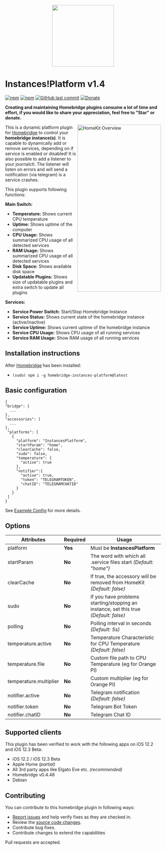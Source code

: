 <p align="center">
    <img src="https://i.imgur.com/w7nyvOl.png" height="200">
</p>


# Instances!Platform v1.4

[![npm](https://img.shields.io/npm/v/homebridge-instances-platform.svg?style=flat-square)](https://www.npmjs.com/package/homebridge-instances-platform)
[![npm](https://img.shields.io/npm/dt/homebridge-instances-platform.svg?style=flat-square)](https://www.npmjs.com/package/homebridge-instances-platform)
[![GitHub last commit](https://img.shields.io/github/last-commit/SeydX/homebridge-instances-platform.svg?style=flat-square)](https://github.com/SeydX/homebridge-instances-platform)
[![Donate](https://img.shields.io/badge/Donate-PayPal-blue.svg?style=flat-square&maxAge=2592000)](https://www.paypal.com/cgi-bin/webscr?cmd=_s-xclick&hosted_button_id=NP4T3KASWQLD8)

**Creating and maintaining Homebridge plugins consume a lot of time and effort, if you would like to share your appreciation, feel free to "Star" or donate.**

<img src="https://raw.githubusercontent.com/SeydX/homebridge-instances-platform/master/images/69E0F798-BCB6-4F15-B279-7C44AE311FC6.gif" align="right" alt="HomeKit Overview" width="270px" height="541px">

This is a dynamic platform plugin for [Homebridge](https://github.com/nfarina/homebridge) to control your **homebridge instance(s)**. It is capable to dynamically add or remove services, depending on if service is enabled or disabled! It is also possible to add a listener to your journalctl. The listener will listen on errors and will send a notification (via telegram) is a service crashes.

This plugin supports following functions:

**Main Switch:**
- **Temperature:** Shows current CPU temperature
- **Uptime:** Shows uptime of the computer
- **CPU Usage:** Shows summarized CPU usage of all detected services
- **RAM Usage:** Shows summarized CPU usage of all detected services
- **Disk Space:** Shows available disk space
- **Updatable Plugins:** Shows size of updatable plugins and extra switch to update all plugins

**Services:**
- **Service Power Switch:** Start/Stop Homebridge Instance
- **Service Status:** Shows current state of the homebridge instance (active/inactive)
- **Service Uptime:** Shows current uptime of the homebridge instance
- **Service CPU Usage:** Shows CPU usage of all running services
- **Service RAM Usage:** Show RAM usage of all running services

## Installation instructions

After [Homebridge](https://github.com/nfarina/homebridge) has been installed:

-  ```(sudo) npm i -g homebridge-instances-platform@latest```


## Basic configuration

 ```
{
 "bridge": {
   ...
},
 "accessories": [
   ...
],
  "platforms": [
    {
      "platform": "InstancesPlatform",
      "startParam": "home",
      "clearCache": false,
      "sudo": false,
      "temperature": {
        "active": true
      },
      "notifier":{
        "active": true,
        "token": "TELEGRAMTOKEN",
        "chatID": "TELEGRAMCHATID"
      }
    }
  ]
}
 ```
 See [Example Config](https://github.com/SeydX/homebridge-instances-platform/blob/master/example-config.json) for more details.

 
 ## Options

| **Attributes** | **Required** | **Usage** |
|------------|----------|-------|
| platform | **Yes** | Must be **InstancesPlatform** |
| startParam | **No** | The word with which all .service files start _(Default: "home")_ |
| clearCache | **No** | If true, the accessory will be removed from HomeKit _(Default: false)_ |
| sudo | **No** | If you have problems starting/stopping an instance, set this true _(Default: false)_|
| polling | **No** | Polling interval in seconds _(Default: 5s)_ |
| temperature.active | **No** | Temperature Characteristic for CPU Temperature _(Default: false)_  |
| temperature.file | **No** | Custom file path to CPU Temperature (eg for Orange PI) |
| temperature.multiplier | **No** | Custom multiplier (eg for Orange PI) |
| notifier.active | **No** | Telegram notification _(Default: false)_  |
| notifier.token | **No** | Telegram Bot Token |
| notifier.chatID | **No** | Telegram Chat ID |


## Supported clients

This plugin has been verified to work with the following apps on iOS 12.2 and iOS 12.3 Beta:

* iOS 12.2 / iOS 12.3 Beta
* Apple Home _(partial)_
* All 3rd party apps like Elgato Eve etc. _(recommended)_
* Homebridge v0.4.48
* Debian


## Contributing

You can contribute to this homebridge plugin in following ways:

- [Report issues](https://github.com/SeydX/homebridge-instances-platform/issues) and help verify fixes as they are checked in.
- Review the [source code changes](https://github.com/SeydX/homebridge-instances-platform/pulls).
- Contribute bug fixes.
- Contribute changes to extend the capabilities

Pull requests are accepted.
